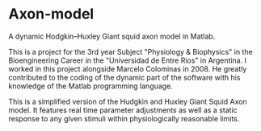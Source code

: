 # Axon-model
A dynamic Hodgkin–Huxley Giant squid axon model in Matlab.

This is a project for the 3rd year Subject "Physiology & Biophysics" in the Bioengineering Career in the "Universidad de Entre Rios" in Argentina.
I worked in this project alongside Marcelo Colominas in 2008. He greatly contributed to the coding of the dynamic part of the software with his knowledge of the Matlab programming language.

This is a simplified version of the Hudgkin and Huxley Giant Squid Axon model. It features real time parameter adjustments as well as a static response to any given stimuli within physiologically reasonable limits.
